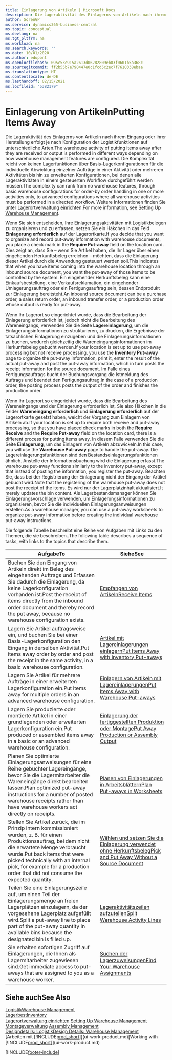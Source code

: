```yaml
---
title: Einlagerung von Artikeln | Microsoft Docs
description: Die Lageraktivität des Einlagerns von Artikeln nach ihrem Eingang oder ihrer Herstellung erfolgt je nach Konfiguration der Logistikfunktionen auf unterschiedliche Arten.
author: SorenGP
ms.service: dynamics365-business-central
ms.topic: conceptual
ms.devlang: na
ms.tgt_pltfrm: na
ms.workload: na
ms.search.keywords: ''
ms.date: 10/01/2020
ms.author: edupont
ms.openlocfilehash: 095c53e915a2613d06282809eb83f0601b5a368c
ms.sourcegitcommit: ff2b55b7e790447e0c1fcd5c2ec7f7610338ebaa
ms.translationtype: HT
ms.contentlocale: de-DE
ms.lasthandoff: 02/15/2021
ms.locfileid: "5382179"
---
```

# <a name="putting-items-away"></a><span data-ttu-id="ddf42-103">Einlagerung von Artikeln</span><span class="sxs-lookup"><span data-stu-id="ddf42-103">Putting Items Away</span></span>
<span data-ttu-id="ddf42-104">Die Lageraktivität des Einlagerns von Artikeln nach ihrem Eingang oder ihrer Herstellung erfolgt je nach Konfiguration der Logistikfunktionen auf unterschiedliche Arten.</span><span class="sxs-lookup"><span data-stu-id="ddf42-104">The warehouse activity of putting items away after they are received or output is performed in different ways depending on how warehouse management features are configured.</span></span> <span data-ttu-id="ddf42-105">Die Komplexität reicht von keinen Lagerfunktionen über Basis-Lagerkonfigurationen für die individuelle Abwicklung einzelner Aufträge in einer Aktivität oder mehreren Aktivitäten bis hin zu erweiterten Konfigurationen, bei denen alle Lageraktivitäten in einem gesteuerten Workflow durchgeführt werden müssen.</span><span class="sxs-lookup"><span data-stu-id="ddf42-105">The complexity can rank from no warehouse features, through basic warehouse configurations for order-by order handling in one or more activities only, to advanced configurations where all warehouse activities must be performed in a directed workflow.</span></span> <span data-ttu-id="ddf42-106">Weitere Informationen finden Sie unter [Lagerortverwaltung einrichten](warehouse-setup-warehouse.md).</span><span class="sxs-lookup"><span data-stu-id="ddf42-106">For more information, see [Setting Up Warehouse Management](warehouse-setup-warehouse.md).</span></span>

<span data-ttu-id="ddf42-107">Wenn Sie sich entscheiden, Ihre Einlagerungsaktivitäten mit Logistikbelegen zu organisieren und zu erfassen, setzen Sie ein Häkchen in das Feld **Einlagerung erforderlich** auf der Lagerortkarte.</span><span class="sxs-lookup"><span data-stu-id="ddf42-107">If you decide that you want to organize and record put-away information with warehouse documents, you place a check mark in the **Require Put-away** field on the location card.</span></span> <span data-ttu-id="ddf42-108">Dies zeigt an, dass Sie – wenn Sie Artikel haben, die Ihr Lager über einen eingehenden Herkunftsbeleg erreichen – möchten, dass die Einlagerung dieser Artikel durch die Anwendung gesteuert werden soll.</span><span class="sxs-lookup"><span data-stu-id="ddf42-108">This indicates that when you have items coming into the warehouse location through an inbound source document, you want the put-away of those items to be controlled by the system.</span></span> <span data-ttu-id="ddf42-109">Ein eingehender Herkunftsbeleg kann eine Einkaufsbestellung, eine Verkaufsreklamation, ein eingehender Umlagerungsauftrag oder ein Fertigungsauftrag sein, dessen Endprodukt zur Einlagerung bereitsteht.</span><span class="sxs-lookup"><span data-stu-id="ddf42-109">An inbound source document can be a purchase order, a sales return order, an inbound transfer order, or a production order whose output is ready for put-away.</span></span>  

<span data-ttu-id="ddf42-110">Wenn Ihr Lagerort so eingerichtet wurde, dass die Bearbeitung der Einlagerung erforderlich ist, jedoch nicht die Bearbeitung des Wareneingangs, verwenden Sie die Seite **Lagereinlagerung**, um die Einlagerungsinformationen zu strukturieren, zu drucken, die Ergebnisse der tatsächlichen Einlagerung einzugeben und die Einlagerungsinformationen zu buchen, wodurch gleichzeitig die Wareneingangsinformationen im Herkunftsbeleg gebucht werden.</span><span class="sxs-lookup"><span data-stu-id="ddf42-110">If your location is set up to use put-away processing but not receive processing, you use the **Inventory Put-away** page to organize the put-away information, print it, enter the result of the actual put-away and post the put-away information, which in turn posts the receipt information for the source document.</span></span> <span data-ttu-id="ddf42-111">Im Falle eines Fertigungsauftrags bucht der Buchungsvorgang die Istmeldung des Auftrags und beendet den Fertigungsauftrag.</span><span class="sxs-lookup"><span data-stu-id="ddf42-111">In the case of a production order, the posting process posts the output of the order and finishes the production order.</span></span>

<span data-ttu-id="ddf42-112">Wenn Ihr Lagerort so eingerichtet wurde, dass die Bearbeitung des Wareneingangs und der Einlagerung erforderlich ist, Sie also Häkchen in die Felder **Wareneingang erforderlich** und **Einlagerung erforderlich** auf der Lagerortkarte gesetzt haben, weicht der Vorgang zum Einlagern von Artikeln ab.</span><span class="sxs-lookup"><span data-stu-id="ddf42-112">If your location is set up to require both receive and put-away processing, so that you have placed check marks in both the **Require Receive** and the **Require Put-away** field on the location card, there is a different process for putting items away.</span></span> <span data-ttu-id="ddf42-113">In diesem Falle verwenden Sie die Seite **Einlagerung**, um das Einlagern von Artikeln abzuwickeln.</span><span class="sxs-lookup"><span data-stu-id="ddf42-113">In this case, you will use the **Warehouse Put-away** page to handle the put-away.</span></span> <span data-ttu-id="ddf42-114">Die Lagereinlagerungsfunktionen sind den Bestandseinlagerungsfunktionen ähnlich. Anstelle der Informationsbuchung wird die Einlagerung erfasst.</span><span class="sxs-lookup"><span data-stu-id="ddf42-114">The warehouse put-away functions similarly to the inventory put-away, except that instead of posting the information, you register the put-away.</span></span> <span data-ttu-id="ddf42-115">Beachten Sie, dass bei der Registrierung der Einlagerung nicht der Eingang der Artikel gebucht wird.</span><span class="sxs-lookup"><span data-stu-id="ddf42-115">Note that the registering of the warehouse put-away does not post the receipt of the items.</span></span> <span data-ttu-id="ddf42-116">Es wird nur der Lagerplatzinhalt aktualisiert.</span><span class="sxs-lookup"><span data-stu-id="ddf42-116">It merely updates the bin content.</span></span> <span data-ttu-id="ddf42-117">Als Lagerbestandsmanager können Sie Einlagerungsvorschläge verwenden, um Einlagerungsinformationen zu organisieren, bevor Sie die individuellen Einlagerungsanweisungen erstellen.</span><span class="sxs-lookup"><span data-stu-id="ddf42-117">As a warehouse manager, you can use a put-away worksheets to organize put-away information before creating the individual warehouse put-away instructions.</span></span>

<span data-ttu-id="ddf42-118">Die folgende Tabelle beschreibt eine Reihe von Aufgaben mit Links zu den Themen, die sie beschreiben..</span><span class="sxs-lookup"><span data-stu-id="ddf42-118">The following table describes a sequence of tasks, with links to the topics that describe them.</span></span>   

|<span data-ttu-id="ddf42-119">**Aufgabe**</span><span class="sxs-lookup"><span data-stu-id="ddf42-119">**To**</span></span>|<span data-ttu-id="ddf42-120">**Siehe**</span><span class="sxs-lookup"><span data-stu-id="ddf42-120">**See**</span></span>|  
|------------|-------------|  
|<span data-ttu-id="ddf42-121">Buchen Sie den Eingang von Artikeln direkt im Beleg des eingehenden Auftrags und Erfassen Sie dadurch die Einlagerung, da keine Lagerkonfiguration vorhanden ist.</span><span class="sxs-lookup"><span data-stu-id="ddf42-121">Post the receipt of items directly from the inbound order document and thereby record the put away, because no warehouse configuration exists.</span></span>|[<span data-ttu-id="ddf42-122">Empfangen von Artikeln</span><span class="sxs-lookup"><span data-stu-id="ddf42-122">Receive Items</span></span>](warehouse-how-receive-items.md)|  
|<span data-ttu-id="ddf42-123">Lagern Sie Artikel auftragsweise ein, und buchen Sie bei einer Basis-Lagerkonfiguration den Eingang in derselben Aktivität.</span><span class="sxs-lookup"><span data-stu-id="ddf42-123">Put items away order by order and post the receipt in the same activity, in a basic warehouse configuration.</span></span>|[<span data-ttu-id="ddf42-124">Artikel mit Lagereinlagerungen einlagern</span><span class="sxs-lookup"><span data-stu-id="ddf42-124">Put Items Away with Inventory Put-aways</span></span>](warehouse-how-to-put-items-away-with-inventory-put-aways.md)|  
|<span data-ttu-id="ddf42-125">Lagern Sie Artikel für mehrere Aufträge in einer erweiterten Lagerkonfiguration ein.</span><span class="sxs-lookup"><span data-stu-id="ddf42-125">Put items away for multiple orders in an advanced warehouse configuration.</span></span>|[<span data-ttu-id="ddf42-126">Einlagern von Artikeln mit Lagereinlagerungen</span><span class="sxs-lookup"><span data-stu-id="ddf42-126">Put Items Away with Warehouse Put-aways</span></span>](warehouse-how-to-put-items-away-with-warehouse-put-aways.md)|  
|<span data-ttu-id="ddf42-127">Lagern Sie produzierte oder montierte Artikel in einer grundlegenden oder erweiterten Lagerkonfiguration ein.</span><span class="sxs-lookup"><span data-stu-id="ddf42-127">Put produced or assembled items away in a basic or an advanced warehouse configuration.</span></span>|[<span data-ttu-id="ddf42-128">Einlagerung der fertiggestellten Produktion oder Montage</span><span class="sxs-lookup"><span data-stu-id="ddf42-128">Put Away Production or Assembly Output</span></span>](warehouse-how-to-put-away-production-output.md)|
|<span data-ttu-id="ddf42-129">Planen Sie optimierte Einlagerungsanweisungen für eine Reihe gebuchter Lagereingänge, bevor Sie die Lagermitarbeiter die Wareneingänge direkt bearbeiten lassen.</span><span class="sxs-lookup"><span data-stu-id="ddf42-129">Plan optimized put-away instructions for a number of posted warehouse receipts rather than have warehouse workers act directly on receipts.</span></span>|[<span data-ttu-id="ddf42-130">Planen von Einlagerungen in Arbeitsblättern</span><span class="sxs-lookup"><span data-stu-id="ddf42-130">Plan Put-aways in Worksheets</span></span>](warehouse-how-to-plan-put-aways-in-worksheets.md)|  
|<span data-ttu-id="ddf42-131">Stellen Sie Artikel zurück, die im Prinzip intern kommissioniert wurden, z. B. für einen Produktionsauftrag, bei dem nicht die erwartete Menge verbraucht wurde.</span><span class="sxs-lookup"><span data-stu-id="ddf42-131">Put back items that were picked technically with an internal pick, for example for a production order that did not consume the expected quantity.</span></span>|[<span data-ttu-id="ddf42-132">Wählen und setzen Sie die Einlagerung verwendet ohne Herkunftsbeleg</span><span class="sxs-lookup"><span data-stu-id="ddf42-132">Pick and Put Away Without a Source Document</span></span>](warehouse-how-to-create-put-aways-from-internal-put-aways.md)|
|<span data-ttu-id="ddf42-133">Teilen Sie eine Einlagerungszeile auf, um einen Teil der Einlagerungsmenge an freien Lagerplätzen einzulagern, da der vorgesehene Lagerplatz aufgefüllt wird.</span><span class="sxs-lookup"><span data-stu-id="ddf42-133">Split a put-away line to place part of the put-away quantity in available bins because the designated bin is filled up.</span></span>|[<span data-ttu-id="ddf42-134">Lageraktivitätszeilen aufzuteilen</span><span class="sxs-lookup"><span data-stu-id="ddf42-134">Split Warehouse Activity Lines</span></span>](warehouse-how-to-split-warehouse-activity-lines.md)|
|<span data-ttu-id="ddf42-135">Sie erhalten sofortigen Zugriff auf Einlagerungen, die Ihnen als Lagermitarbeiter zugewiesen sind.</span><span class="sxs-lookup"><span data-stu-id="ddf42-135">Get immediate access to put-aways that are assigned to you as a warehouse worker.</span></span>|[<span data-ttu-id="ddf42-136">Suchen der Lagerzuweisungen</span><span class="sxs-lookup"><span data-stu-id="ddf42-136">Find Your Warehouse Assignments</span></span>](warehouse-how-to-find-your-warehouse-assignments.md)|    

## <a name="see-also"></a><span data-ttu-id="ddf42-137">Siehe auch</span><span class="sxs-lookup"><span data-stu-id="ddf42-137">See Also</span></span>  
[<span data-ttu-id="ddf42-138">Logistik</span><span class="sxs-lookup"><span data-stu-id="ddf42-138">Warehouse Management</span></span>](warehouse-manage-warehouse.md)  
[<span data-ttu-id="ddf42-139">Lagerbest</span><span class="sxs-lookup"><span data-stu-id="ddf42-139">Inventory</span></span>](inventory-manage-inventory.md)  
<span data-ttu-id="ddf42-140">[Lagerortverwaltung einrichten](warehouse-setup-warehouse.md)   </span><span class="sxs-lookup"><span data-stu-id="ddf42-140">[Setting Up Warehouse Management](warehouse-setup-warehouse.md)   </span></span>  
<span data-ttu-id="ddf42-141">[Montageverwaltung](assembly-assemble-items.md)  </span><span class="sxs-lookup"><span data-stu-id="ddf42-141">[Assembly Management](assembly-assemble-items.md)  </span></span>  
[<span data-ttu-id="ddf42-142">Designdetails: Logistik</span><span class="sxs-lookup"><span data-stu-id="ddf42-142">Design Details: Warehouse Management</span></span>](design-details-warehouse-management.md)  
<span data-ttu-id="ddf42-143">[Arbeiten mit [!INCLUDE[prod_short](includes/prod_short.md)]](ui-work-product.md)</span><span class="sxs-lookup"><span data-stu-id="ddf42-143">[Working with [!INCLUDE[prod_short](includes/prod_short.md)]](ui-work-product.md)</span></span>  


[!INCLUDE[footer-include](includes/footer-banner.md)]